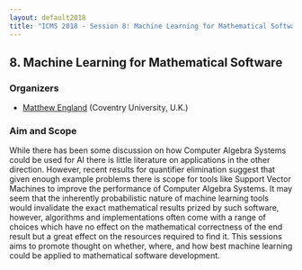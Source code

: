 ```yaml
---
layout: default2018
title: "ICMS 2018 - Session 8: Machine Learning for Mathematical Software"
---
```

## 8. Machine Learning for Mathematical Software

### Organizers

*   [Matthew England](mailto:Matthew.England@coventry.ac.uk) (Coventry University, U.K.)

### Aim and Scope


While there has been some discussion on how Computer Algebra Systems could be used for AI there is little literature on applications in the other direction.  However, recent results for quantifier elimination suggest that given enough example problems there is scope for tools like Support Vector Machines to improve the performance of Computer Algebra Systems.  It may seem that the inherently probabilistic nature of machine learning tools would invalidate the exact mathematical results prized by such software, however, algorithms and implementations often come with a range of choices which have no effect on the mathematical correctness of the end result but a great effect on the resources required to find it.  This sessions aims to promote thought on whether, where, and how best machine learning could be applied to mathematical software development.

